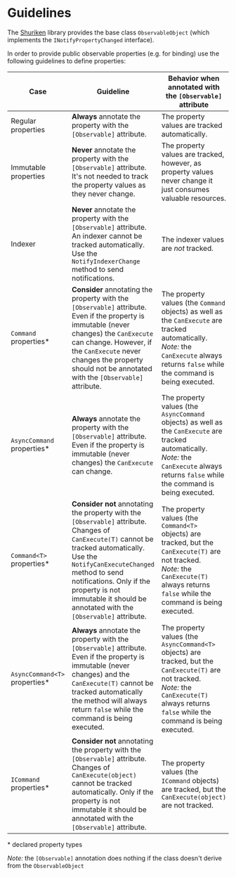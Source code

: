 # Guidelines

The [Shuriken](/michael-damatov/shuriken) library provides the base class `ObservableObject` (which implements the `INotifyPropertyChanged` interface).

In order to provide public observable properties (e.g. for binding) use the following guidelines to define properties:

|Case|Guideline|Behavior when annotated with the `[Observable]` attribute|
---|---|---
|Regular properties|**Always** annotate the property with the `[Observable]` attribute.|The property values are tracked automatically.|
|Immutable properties|**Never** annotate the property with the `[Observable]` attribute. It's not needed to track the property values as they never change.|The property values are tracked, however, as property values never change it just consumes valuable resources.|
|Indexer|**Never** annotate the property with the `[Observable]` attribute. An indexer cannot be tracked automatically. Use the `NotifyIndexerChange` method to send notifications.|The indexer values are *not* tracked.|
|`Command` properties\*|**Consider** annotating the property with the `[Observable]` attribute. Even if the property is immutable (never changes) the `CanExecute` can change. However, if the `CanExecute` never changes the property should not be annotated with the `[Observable]` attribute.|The property values (the `Command` objects) as well as the `CanExecute` are tracked automatically.<br>*Note:* the `CanExecute` always returns `false` while the command is being executed.|
|`AsyncCommand` properties\*|**Always** annotate the property with the `[Observable]` attribute. Even if the property is immutable (never changes) the `CanExecute` can change.|The property values (the `AsyncCommand` objects) as well as the `CanExecute` are tracked automatically.<br>*Note:* the `CanExecute` always returns `false` while the command is being executed.|
|`Command<T>` properties\*|**Consider not** annotating the property with the `[Observable]` attribute. Changes of `CanExecute(T)` cannot be tracked automatically. Use the `NotifyCanExecuteChanged` method to send notifications. Only if the property is not immutable it should be annotated with the `[Observable]` attribute.|The property values (the `Command<T>` objects) are tracked, but the `CanExecute(T)` are not tracked.<br>*Note:* the `CanExecute(T)` always returns `false` while the command is being executed.|
|`AsyncCommand<T>` properties\*|**Always** annotate the property with the `[Observable]` attribute. Even if the property is immutable (never changes) and the `CanExecute(T)` cannot be tracked automatically the method will always return `false` while the command is being executed.|The property values (the `AsyncCommand<T>` objects) are tracked, but the `CanExecute(T)` are not tracked.<br>*Note:* the `CanExecute(T)` always returns `false` while the command is being executed.|
|`ICommand` properties\*|**Consider not** annotating the property with the `[Observable]` attribute. Changes of `CanExecute(object)` cannot be tracked automatically. Only if the property is not immutable it should be annotated with the `[Observable]` attribute.|The property values (the `ICommand` objects) are tracked, but the `CanExecute(object)` are not tracked.|

\* declared property types

*Note:* the `[Observable]` annotation does nothing if the class doesn't derive from the `ObservableObject`
